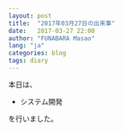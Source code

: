 ```yaml
---
layout: post
title:  "2017年03月27日の出来事"
date:   2017-03-27 22:00
author: "FUNABARA Masao"
lang: "ja"
categories: blog
tags: diary
---
```


本日は、

* システム開発

を行いました。
